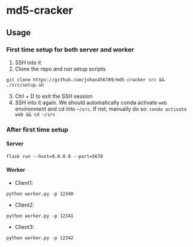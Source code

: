 # md5-cracker

## Usage

### First time setup for both server and worker

1. SSH into it
2. Clone the repo and run setup scripts
  ```shell
  git clone https://github.com/johan456789/md5-cracker src && ./src/setup.sh
  ```
3. Ctrl + D to exit the SSH session
4. SSH into it again. We should automatically conda activate `web` environment and cd into `~/src`. If not, manually do so: `conda activate web && cd ~/src`

### After first time setup

#### Server

```shell
flask run --host=0.0.0.0 --port=5678
```

#### Worker

  - Client1:
  ```shell
  python worker.py -p 12340
  ```
  
  - Client2:
  ```shell
  python worker.py -p 12341
  ```
  
  - Client3:
  ```shell
  python worker.py -p 12342
  ```
